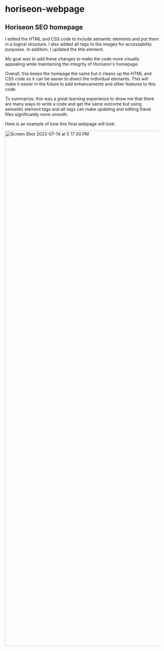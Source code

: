# horiseon-webpage

## Horiseon SEO homepage

I edited the HTML and CSS code to include semantic elements and put them in a logical structure.  I also added alt tags to the images for accessability purposes.  In addition, I updated the title element.

My goal was to add these changes to make the code more visually appealing while maintaining the integrity of Horiseon's homepage.

Overall, this keeps the hompage the same but it cleans up the HTML and CSS code so it can be easier to disect the individual elements.  This will make it easier in the future to add enhancements and other features to this code.

To summarize, this was a great learning experience to show me that there are many ways to write a code and get the same outcome but using semantic element tags and alt tags can make updating and editing these files significantly more smooth.

Here is an example of how this final webpage will look:

<img width="1680" alt="Screen Shot 2022-07-14 at 5 17 00 PM" src="https://user-images.githubusercontent.com/108303153/179090894-372bf061-1aa7-4ac7-abfd-6939fc5c1fed.png">
